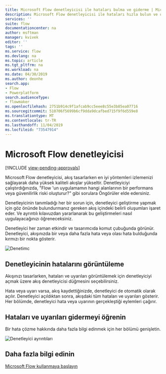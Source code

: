 ```yaml
---
title: Microsoft Flow denetleyicisi ile hataları bulma ve giderme | Microsoft Docs
description: Microsoft Flow denetleyicisi ile hataları hızla bulun ve onarın.
services: ''
suite: flow
documentationcenter: na
author: msftman
manager: kvivek
editor: ''
tags: ''
ms.service: flow
ms.devlang: na
ms.topic: article
ms.tgt_pltfrm: na
ms.workload: na
ms.date: 04/30/2019
ms.author: deonhe
search.app:
- Flow
- Powerplatform
search.audienceType:
- flowmaker
ms.openlocfilehash: 2751b914c9f1afcab9cc5eee8c55e3b85ea07716
ms.sourcegitcommit: 510706f5699b6cf9dda9dcafbed715f9f6d559e8
ms.translationtype: MT
ms.contentlocale: tr-TR
ms.lasthandoff: 11/04/2019
ms.locfileid: "73547914"
---
```

# <a name="the-microsoft-flow-checker"></a>Microsoft Flow denetleyicisi
[!INCLUDE [view-pending-approvals](includes/cc-rebrand.md)]

Microsoft Flow denetleyicisi, akış tasarlarken en iyi yöntemleri izlemenizi sağlayarak daha yüksek kaliteli akışlar yükseltir. Denetleyiciyi çalıştırdığınızda, "Flow 'un uygulamamın hangi alanlarının bir performans veya güvenilirlik riski oluşturur?" gibi sorulara Öngörüler elde edersiniz.

Denetleyicinin tanımladığı her bir sorun için, denetleyici geliştirme yapmak için göz önünde bulundurmanız gereken akış içindeki belirli oluşumları işaret eder. Ve ayrıntılı kılavuzdan yararlanarak bu geliştirmeleri nasıl uygulayacağınızı öğreneceksiniz.

Denetleyici her zaman etkindir ve tasarımcıda komut çubuğunda görünür. Denetleyici, akışınızda bir veya daha fazla hata veya olası hata bulduğunda kırmızı bir nokta gösterir.

![Denetimc](media/checker/checker-in-designer.png "Denetimc")


## <a name="view-errors-in-the-checker"></a>Denetleyicinin hatalarını görüntüleme

Akışınızı tasarlarken, hataları ve uyarıları görüntülemek için denetleyiciyi açmak üzere akış denetleyicisi düğmesini seçebilirsiniz. 

Hata veya uyarı varsa, akış kaydettiğinizde, denetleyici de otomatik olarak açılır.  Denetleyici açıldıktan sonra, akışdaki tüm hataları ve uyarıları gösterir. Her bölümde, denetleyici hata veya uyarının gerçekleştiği eylemleri çağırır. 

## <a name="learn-to-fix-errors-and-warnings"></a>Hataları ve uyarıları gidermeyi öğrenin

Bir hata çözme hakkında daha fazla bilgi edinmek için her bölümü genişletin.

![Denetleyici ayrıntıları](media/checker/checker-detail.png "Denetleyici ayrıntıları")

## <a name="learn-more"></a>Daha fazla bilgi edinin

[Microsoft Flow kullanmaya başlayın](getting-started.md)



